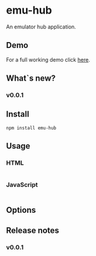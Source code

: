 # emu-hub

An emulator hub application.

## Demo
For a full working demo click [here](https://reference-project).

## What`s new?

### v0.0.1
 
## Install
```
npm install emu-hub
```

## Usage
### HTML
```html
```
### JavaScript
```js
```

## Options


## Release notes
### v0.0.1